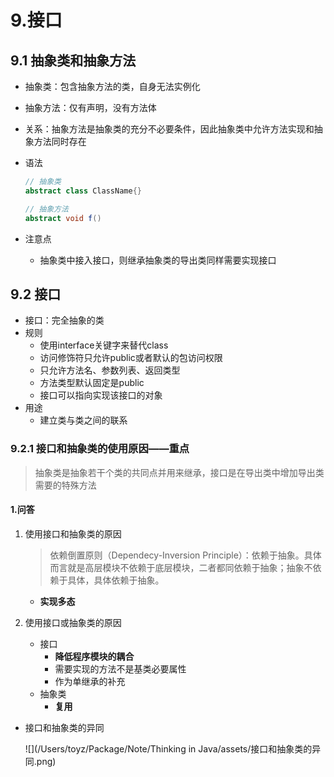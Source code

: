 # 9.接口

## 9.1 抽象类和抽象方法

- 抽象类：包含抽象方法的类，自身无法实例化 <!--属于接口和普通类的中间形态-->

- 抽象方法：仅有声明，没有方法体

- 关系：抽象方法是抽象类的充分不必要条件，因此抽象类中允许方法实现和抽象方法同时存在

- 语法

  ```java
  // 抽象类
  abstract class ClassName{}
  
  // 抽象方法
  abstract void f()
  ```

- 注意点
  - 抽象类中接入接口，则继承抽象类的导出类同样需要实现接口

## 9.2 接口

- 接口：完全抽象的类
- 规则
  - 使用interface关键字来替代class
  - 访问修饰符只允许public或者默认的包访问权限
  - 只允许方法名、参数列表、返回类型
  - 方法类型默认固定是public
  - 接口可以指向实现该接口的对象
- 用途
  - 建立类与类之间的联系

<!--接口类型可以使用包权限，但是方法默认为public-->

### 9.2.1 接口和抽象类的使用原因——重点

> 抽象类是抽象若干个类的共同点并用来继承，接口是在导出类中增加导出类需要的特殊方法

#### 1.问答

1. 使用接口和抽象类的原因

   > 依赖倒置原则（Dependecy-Inversion Principle）：依赖于抽象。具体而言就是高层模块不依赖于底层模块，二者都同依赖于抽象；抽象不依赖于具体，具体依赖于抽象。 

   - **实现多态**     <!--如果Farmer需要喂养动物，则只需要传递信息给Animal接口即可，具体喂养的类由多态实现-->

2. 使用接口或抽象类的原因

   - 接口
     - **降低程序模块的耦合**    <!--继承增加模块耦合-->
     - 需要实现的方法不是基类必要属性      <!--比如猴子Smell方法不是哺乳动物的必要属性，而猴子已经继承了哺乳动物抽象类，因此通过接口实现-->
     - 作为单继承的补充
   - 抽象类
     - **复用**   <!--比如猴子和大象都是哺乳动物，有eat(),drink()方法，所以可以抽象出来-->

- 接口和抽象类的异同

  ![](/Users/toyz/Package/Note/Thinking in Java/assets/接口和抽象类的异同.png)













